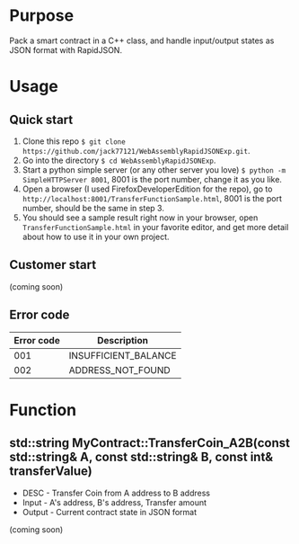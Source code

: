# Purpose
Pack a smart contract in a C++ class, and handle input/output states as JSON format with RapidJSON.

# Usage
## Quick start
1. Clone this repo `$ git clone https://github.com/jack77121/WebAssemblyRapidJSONExp.git`.
2. Go into the directory `$ cd WebAssemblyRapidJSONExp`.
3. Start a python simple server (or any other server you love) `$ python -m SimpleHTTPServer 8001`, 8001 is the port number, change it as you like.
4. Open a browser (I used FirefoxDeveloperEdition for the repo), go to `http://localhost:8001/TransferFunctionSample.html`, 8001 is the port number, should be the same in step 3.
3. You should see a sample result right now in your browser, open `TransferFunctionSample.html` in your favorite editor, and get more detail about how to use it in your own project.

## Customer start
(coming soon)
<!-- Include `json_handler.js`, ex. `<script src="json_handler.js"></script>` in your html.  -->

## Error code
| Error code | Description |
| ------| ------ |
| 001 | INSUFFICIENT_BALANCE |
| 002 | ADDRESS_NOT_FOUND |

# Function

## std::string MyContract::TransferCoin_A2B(const std::string& A, const std::string& B, const int& transferValue)

 * DESC     - Transfer Coin from A address to B address
 * Input    - A's address, B's address, Transfer amount
 * Output   - Current contract state in JSON format
 
(coming soon)

